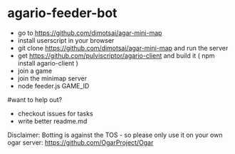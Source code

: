 # agario-feeder-bot


* go to https://github.com/dimotsai/agar-mini-map
* install userscript in your browser
* git clone https://github.com/dimotsai/agar-mini-map and run the server 
* get https://github.com/pulviscriptor/agario-client and build it ( npm install agario-client )
* join a game
* join the minimap server
* node feeder.js GAME_ID

#want to help out?
* checkout issues for tasks
* write better readme.md



Disclaimer: 
Botting is against the TOS - so please only use it on your own ogar server: https://github.com/OgarProject/Ogar
